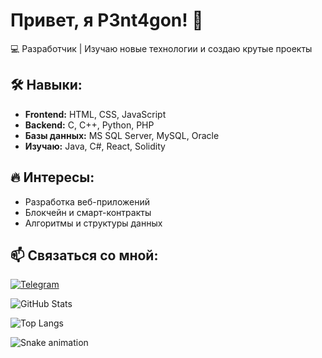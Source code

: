 # Привет, я P3nt4gon! 👋  
💻 Разработчик | Изучаю новые технологии и создаю крутые проекты  

## 🛠️ Навыки:
- **Frontend:** HTML, CSS, JavaScript  
- **Backend:** C, C++, Python, PHP  
- **Базы данных:** MS SQL Server, MySQL, Oracle  
- **Изучаю:** Java, C#, React, Solidity  

## 🔥 Интересы:
- Разработка веб-приложений  
- Блокчейн и смарт-контракты  
- Алгоритмы и структуры данных  

## 📫 Связаться со мной:
[![Telegram](https://img.shields.io/badge/-Telegram-2CA5E0?style=flat-square&logo=telegram&logoColor=white)](https://t.me/p3nt4gon)

![GitHub Stats](https://github-readme-stats.vercel.app/api?username=p3nt4gon5&show_icons=true&theme=radical)

![Top Langs](https://github-readme-stats.vercel.app/api/top-langs/?username=p3nt4gon5&layout=compact&theme=radical)

![Snake animation](https://github.com/p3nt4gon5/p3nt4gon5/blob/output/github-contribution-grid-snake.svg)



